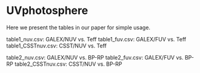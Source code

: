 # UVphotosphere
Here we present the tables in our paper for simple usage.

table1_nuv.csv: GALEX/NUV vs. Teff
table1_fuv.csv: GALEX/FUV vs. Teff
table1_CSSTnuv.csv: CSST/NUV vs. Teff

table2_nuv.csv: GALEX/NUV vs. BP-RP
table2_fuv.csv: GALEX/FUV vs. BP-RP
table2_CSSTnuv.csv: CSST/NUV vs. BP-RP

